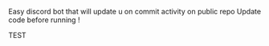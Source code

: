 Easy discord bot that will update u on commit activity on public repo
Update code before running !

TEST
